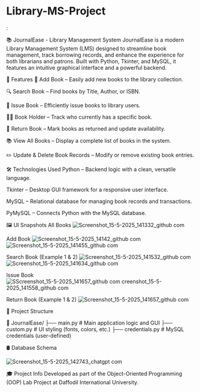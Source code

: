 # Library-MS-Project 

:

📚 JournalEase - Library Management System
JournalEase is a modern Library Management System (LMS) designed to streamline book management, track borrowing records, and enhance the experience for both librarians and patrons. Built with Python, Tkinter, and MySQL, it features an intuitive graphical interface and a powerful backend.

🚀 Features
🔹 Add Book – Easily add new books to the library collection.

🔍 Search Book – Find books by Title, Author, or ISBN.

📖 Issue Book – Efficiently issue books to library users.

🙋‍♂️ Book Holder – Track who currently has a specific book.

🔄 Return Book – Mark books as returned and update availability.

📚 View All Books – Display a complete list of books in the system.

✏️ Update & Delete Book Records – Modify or remove existing book entries.

🛠️ Technologies Used
Python – Backend logic with a clean, versatile language.

Tkinter – Desktop GUI framework for a responsive user interface.

MySQL – Relational database for managing book records and transactions.

PyMySQL – Connects Python with the MySQL database.

🖼️ UI Snapshots
All Books
![Screenshot_15-5-2025_141332_github com](https://github.com/user-attachments/assets/a78ad8cc-bdaf-4d95-bbd0-a61dc7d79f6e)

Add Book
![Screenshot_15-5-2025_14142_github com](https://github.com/user-attachments/assets/e00a7e95-c26b-4a21-9b1f-de511e2de561)
![Screenshot_15-5-2025_141455_github com](https://github.com/user-attachments/assets/2bd118ea-93d0-446c-9591-030c748162a3)

Search Book (Example 1 & 2)
![Screenshot_15-5-2025_141532_github com](https://github.com/user-attachments/assets/15e46765-dde0-4437-ae23-b24f6eb29b9c)
![Screenshot_15-5-2025_141634_github com](https://github.com/user-attachments/assets/c14f1a65-7d36-4f2e-a6d4-d1cbe5d78e31)

Issue Book
![S![Screenshot_15-5-2025_141657_github com](https://github.com/user-attachments/assets/c61ed194-7ad0-4aaa-8055-2dc38254f4be)
creenshot_15-5-2025_141558_github com](https://github.com/user-attachments/assets/890c7ae5-8e1c-479e-b634-c751fc701248)

Return Book (Example 1 & 2)
![Screenshot_15-5-2025_141657_github com](https://github.com/user-attachments/assets/adbe8184-aed1-4353-a735-12a9d51b0c98)


📁 Project Structure

📁 JournalEase/
├── main.py            # Main application logic and GUI
├── custom.py          # UI styling (fonts, colors, etc.)
├── credentials.py     # MySQL credentials (user-defined)


🛢️ Database Schema

![Screenshot_15-5-2025_142743_chatgpt com](https://github.com/user-attachments/assets/4b468ec3-ce93-4486-b5ff-2df1921a2ee9)


🎓 Project Info
Developed as part of the Object-Oriented Programming (OOP) Lab Project at Daffodil International University.


